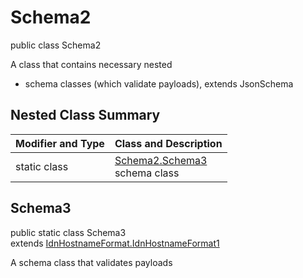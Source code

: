 # Schema2
public class Schema2

A class that contains necessary nested
- schema classes (which validate payloads), extends JsonSchema

## Nested Class Summary
| Modifier and Type | Class and Description |
| ----------------- | ---------------------- |
| static class | [Schema2.Schema3](#schema3)<br> schema class |

## Schema3
public static class Schema3<br>
extends [IdnHostnameFormat.IdnHostnameFormat1](../../../../../../../../components/schemas/IdnHostnameFormat.md#idnhostnameformat1)

A schema class that validates payloads
